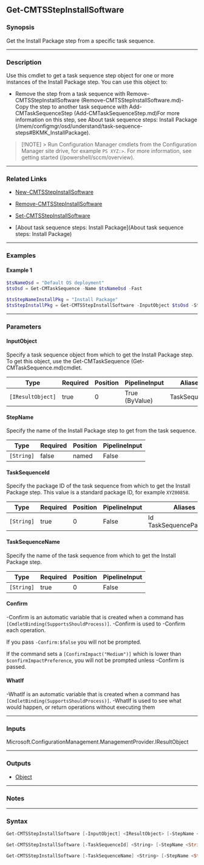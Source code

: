 Get-CMTSStepInstallSoftware
---------------------------




### Synopsis
Get the Install Package step from a specific task sequence.



---


### Description

Use this cmdlet to get a task sequence step object for one or more instances of the Install Package step. You can use this object to:



- Remove the step from a task sequence with Remove-CMTSStepInstallSoftware (Remove-CMTSStepInstallSoftware.md)- Copy the step to another task sequence with Add-CMTaskSequenceStep (Add-CMTaskSequenceStep.md)For more information on this step, see About task sequence steps: Install Package (/mem/configmgr/osd/understand/task-sequence-steps#BKMK_InstallPackage).



> [!NOTE] > Run Configuration Manager cmdlets from the Configuration Manager site drive, for example `PS XYZ:>`. For more information, see getting started (/powershell/sccm/overview).



---


### Related Links
* [New-CMTSStepInstallSoftware](New-CMTSStepInstallSoftware)



* [Remove-CMTSStepInstallSoftware](Remove-CMTSStepInstallSoftware)



* [Set-CMTSStepInstallSoftware](Set-CMTSStepInstallSoftware)



* [About task sequence steps: Install Package](About task sequence steps: Install Package)





---


### Examples
#### Example 1
```PowerShell
$tsNameOsd = "Default OS deployment"
$tsOsd = Get-CMTaskSequence -Name $tsNameOsd -Fast

$tsStepNameInstallPkg = "Install Package"
$tsStepInstallPkg = Get-CMTSStepInstallSoftware -InputObject $tsOsd -StepName $tsStepNameInstallPkg
```



---


### Parameters
#### **InputObject**

Specify a task sequence object from which to get the Install Package step. To get this object, use the Get-CMTaskSequence (Get-CMTaskSequence.md)cmdlet.






|Type             |Required|Position|PipelineInput |Aliases     |
|-----------------|--------|--------|--------------|------------|
|`[IResultObject]`|true    |0       |True (ByValue)|TaskSequence|



#### **StepName**

Specify the name of the Install Package step to get from the task sequence.






|Type      |Required|Position|PipelineInput|
|----------|--------|--------|-------------|
|`[String]`|false   |named   |False        |



#### **TaskSequenceId**

Specify the package ID of the task sequence from which to get the Install Package step. This value is a standard package ID, for example `XYZ00858`.






|Type      |Required|Position|PipelineInput|Aliases                     |
|----------|--------|--------|-------------|----------------------------|
|`[String]`|true    |0       |False        |Id<br/>TaskSequencePackageId|



#### **TaskSequenceName**

Specify the name of the task sequence from which to get the Install Package step.






|Type      |Required|Position|PipelineInput|
|----------|--------|--------|-------------|
|`[String]`|true    |0       |False        |



#### **Confirm**
-Confirm is an automatic variable that is created when a command has ```[CmdletBinding(SupportsShouldProcess)]```.
-Confirm is used to -Confirm each operation.

If you pass ```-Confirm:$false``` you will not be prompted.


If the command sets a ```[ConfirmImpact("Medium")]``` which is lower than ```$confirmImpactPreference```, you will not be prompted unless -Confirm is passed.

#### **WhatIf**
-WhatIf is an automatic variable that is created when a command has ```[CmdletBinding(SupportsShouldProcess)]```.
-WhatIf is used to see what would happen, or return operations without executing them


---


### Inputs
Microsoft.ConfigurationManagement.ManagementProvider.IResultObject





---


### Outputs
* [Object](https://learn.microsoft.com/en-us/dotnet/api/System.Object)






---


### Notes




---


### Syntax
```PowerShell
Get-CMTSStepInstallSoftware [-InputObject] <IResultObject> [-StepName <String>] [-Confirm] [-WhatIf] [<CommonParameters>]
```
```PowerShell
Get-CMTSStepInstallSoftware [-TaskSequenceId] <String> [-StepName <String>] [-Confirm] [-WhatIf] [<CommonParameters>]
```
```PowerShell
Get-CMTSStepInstallSoftware [-TaskSequenceName] <String> [-StepName <String>] [-Confirm] [-WhatIf] [<CommonParameters>]
```
